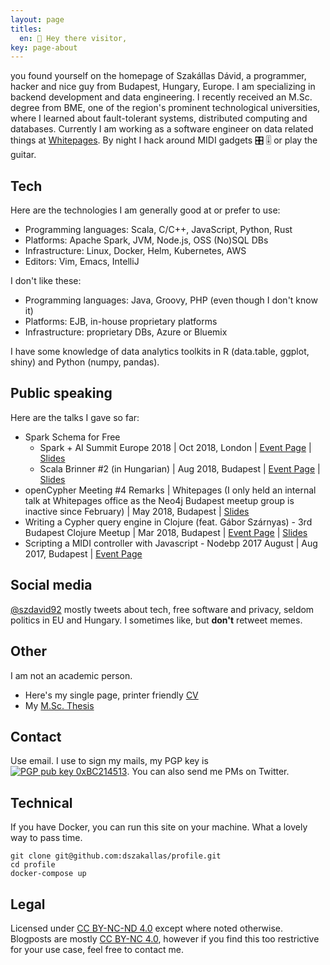 ```yaml
---
layout: page
titles:
  en: 👋 Hey there visitor,
key: page-about
---
```


you found yourself on the homepage of Szakállas Dávid,
a programmer, hacker and nice guy from Budapest, Hungary, Europe. I am
specializing in backend development and data engineering. I recently received
an M.Sc. degree from BME, one of the region's prominent technological universities,
where I learned about fault-tolerant systems, distributed computing and databases.
Currently I am working as a software engineer on data related things at [Whitepages](https://www.whitepages.com/).
By night I hack around MIDI gadgets 🎛 🎚 or play the guitar.

## Tech
Here are the technologies I am generally good at or prefer to use:
- Programming languages: Scala, C/C++, JavaScript, Python, Rust
- Platforms: Apache Spark, JVM, Node.js, OSS (No)SQL DBs
- Infrastructure: Linux, Docker, Helm, Kubernetes, AWS
- Editors: Vim, Emacs, IntelliJ

I don't like these:
- Programming languages: Java, Groovy, PHP (even though I don't know it)
- Platforms: EJB, in-house proprietary platforms
- Infrastructure: proprietary DBs, Azure or Bluemix

I have some knowledge of data analytics toolkits in R (data.table, ggplot, shiny) and Python (numpy, pandas).

## Public speaking
Here are the talks I gave so far:
- Spark Schema for Free
  - Spark + AI Summit Europe 2018 \| Oct 2018, London \| [Event Page](https://databricks.com/session/spark-schema-for-free) \| [Slides](/assets/speaking/spark-schema-for-free-spark-summit.pdf)
  - Scala Brinner #2 (in Hungarian) \| Aug 2018, Budapest \| [Event Page](https://www.meetup.com/Scala-Pair-Programming-Breakfast-Budapest/events/253449564/) \| [Slides](/assets/speaking/spark-schema-for-free-meetup.pdf)
- openCypher Meeting #4 Remarks \| Whitepages (I only held an internal talk at Whitepages office as the Neo4j Budapest meetup group is inactive since February) \| May 2018, Budapest \| [Slides](/assets/speaking/ocim4.pdf)
- Writing a Cypher query engine in Clojure (feat. Gábor Szárnyas) - 3rd Budapest Clojure Meetup \| Mar 2018, Budapest \| [Event Page](https://www.meetup.com/Budapest-Clojure-User-Group/events/248220424/) \| [Slides](/assets/speaking/sre.pdf)
- Scripting a MIDI controller with Javascript - Nodebp 2017 August \| Aug 2017, Budapest \| [Event Page](https://www.meetup.com/nodebp/events/242250790/)

## Social media
[@szdavid92](https://twitter.com/szdavid92) mostly tweets about tech,
free software and privacy, seldom politics in EU and Hungary. I sometimes like, but **don't** retweet memes.

## Other
I am not an academic person.
- Here's my single page, printer friendly [CV](https://dszakallas.github.io/cv/david_szakallas.pdf)
- My [M.Sc. Thesis](https://dszakallas.github.io/thesis-msc-17/thesis.pdf)

## Contact
Use email. I use to sign my mails, my PGP key is [![PGP pub key 0xBC214513](https://peegeepee.com/badge/orange/BC214513.svg)](https://d.peegeepee.com/CF168467F2F9AD251A50006722D1F308BC214513.asc). You can also send me PMs on Twitter.


## Technical
If you have Docker, you can run this site on your machine. What a lovely way to pass time.
```
git clone git@github.com:dszakallas/profile.git
cd profile
docker-compose up
```

## Legal
Licensed under [CC BY-NC-ND 4.0](https://creativecommons.org/licenses/by-nc-nd/4.0/) except where noted otherwise. Blogposts are mostly [CC BY-NC 4.0](https://creativecommons.org/licenses/by-nc/4.0/), however if you find this too restrictive for your use case, feel free to contact me.
